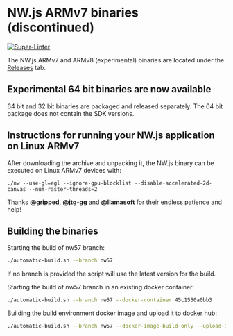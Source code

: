 # NW.js ARMv7 binaries (discontinued)

[![Super-Linter](https://github.com/LeonardLaszlo/nw.js-armv7-binaries/actions/workflows/superlinter.yml/badge.svg)](https://github.com/LeonardLaszlo/nw.js-armv7-binaries/actions/workflows/superlinter.yml)

The NW.js ARMv7 and ARMv8 (experimental) binaries are located under the [Releases][1] tab.

## Experimental 64 bit binaries are now available

64 bit and 32 bit binaries are packaged and released separately. The 64 bit package does not contain the SDK versions.

## Instructions for running your NW.js application on Linux ARMv7

After downloading the archive and unpacking it, the NW.js binary can be executed on Linux ARMv7 devices with:

`./nw --use-gl=egl --ignore-gpu-blocklist --disable-accelerated-2d-canvas --num-raster-threads=2`

Thanks **@gripped**, **@jtg-gg** and **@llamasoft** for their endless patience and help!

## Building the binaries

Starting the build of nw57 branch:

``` Bash
./automatic-build.sh --branch nw57
```

If no branch is provided the script will use the latest version for the build.

Starting the build of nw57 branch in an existing docker container:

``` Bash
./automatic-build.sh --branch nw57 --docker-container 45c1550a0bb3
```

Building the build environment docker image and upload it to docker hub:

``` Bash
./automatic-build.sh --branch nw57 --docker-image-build-only --upload-image
```

[1]: https://github.com/LeonardLaszlo/nw.js-armv7-binaries/releases
